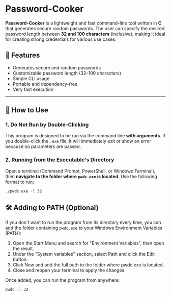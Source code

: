 # Password-Cooker

**Password-Cooker** is a lightweight and fast command-line tool written in **C** that generates secure random passwords. The user can specify the desired password length between **32 and 100 characters** (inclusive), making it ideal for creating strong credentials for various use cases.

## 🔑 Features

- Generates secure and random passwords
- Customizable password length (32–100 characters)
- Simple CLI usage
- Portable and dependency-free
- Very fast execution

---

## 🚀 How to Use

### 1. Do Not Run by Double-Clicking
This program is designed to be run via the command line **with arguments**. If you double-click the `.exe` file, it will immediately exit or show an error because no parameters are passed.

### 2. Running from the Executable's Directory
Open a terminal (Command Prompt, PowerShell, or Windows Terminal), then **navigate to the folder where `pwdc.exe` is located**. Use the following format to run:

```bash
./pwdc.exe -l 32
```

## 🛠️ Adding to PATH (Optional)
If you don't want to run the program from its directory every time, you can add the folder containing `pwdc.exe` to your Windows Environment Variables (PATH):
  1. Open the Start Menu and search for "Environment Variables", then open the result.
  2. Under the "System variables" section, select Path and click the Edit button.
  3. Click New and add the full path to the folder where pwdc.exe is located.
  4. Close and reopen your terminal to apply the changes.

  Once added, you can run the program from anywhere:
  ```bash
  pwdc -l 32
  ```
